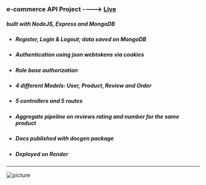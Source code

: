 ### **e-commerce API Project** ----> [Live](https://e-commerce-api-ymj3.onrender.com)

##### _built with NodeJS, Express and MongoDB_

- ##### Register, Login & Logout; data saved on MongoDB
- ##### Authentication using json webtokens via cookies
- ##### Role base authorization
- ##### 4 different Models: User, Product, Review and Order
- ##### 5 controllers and 5 routes
- ##### Aggregate pipeline on reviews rating and number for the same product
- ##### Docs published with docgen package
- ##### Deployed on Render

---

![picture](https://imgur.com/IraQu04.png)
